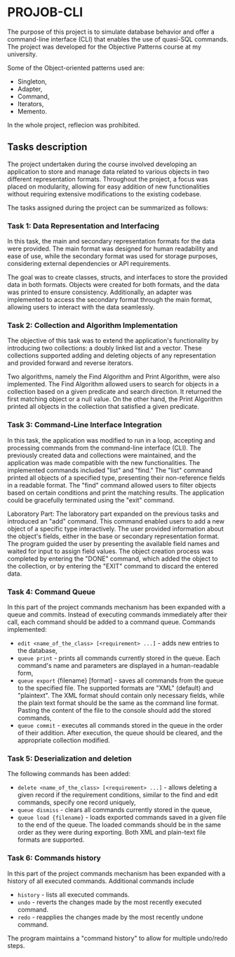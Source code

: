 # PROJOB-CLI
The purpose of this project is to simulate database behavior and offer a command-line interface (CLI) that enables the use of quasi-SQL commands. The project was developed for the Objective Patterns course at my university.

Some of the Object-oriented patterns used are:
- Singleton,
- Adapter,
- Command,
- Iterators,
- Memento.

In the whole project, reflecion was prohibited.

## Tasks description
The project undertaken during the course involved developing an application to store and manage data related to various objects in two different representation formats. Throughout the project, a focus was placed on modularity, allowing for easy addition of new functionalities without requiring extensive modifications to the existing codebase. 

The tasks assigned during the project can be summarized as follows:

### Task 1: Data Representation and Interfacing
In this task, the main and secondary representation formats for the data were provided. The main format was designed for human readability and ease of use, while the secondary format was used for storage purposes, considering external dependencies or API requirements. 

The goal was to create classes, structs, and interfaces to store the provided data in both formats. Objects were created for both formats, and the data was printed to ensure consistency. Additionally, an adapter was implemented to access the secondary format through the main format, allowing users to interact with the data seamlessly.

### Task 2: Collection and Algorithm Implementation
The objective of this task was to extend the application's functionality by introducing two collections: a doubly linked list and a vector. These collections supported adding and deleting objects of any representation and provided forward and reverse iterators. 

Two algorithms, namely the Find Algorithm and Print Algorithm, were also implemented. The Find Algorithm allowed users to search for objects in a collection based on a given predicate and search direction. It returned the first matching object or a null value. On the other hand, the Print Algorithm printed all objects in the collection that satisfied a given predicate.

### Task 3: Command-Line Interface Integration
In this task, the application was modified to run in a loop, accepting and processing commands from the command-line interface (CLI). The previously created data and collections were maintained, and the application was made compatible with the new functionalities. The implemented commands included "list" and "find." The "list" command printed all objects of a specified type, presenting their non-reference fields in a readable format. The "find" command allowed users to filter objects based on certain conditions and print the matching results. The application could be gracefully terminated using the "exit" command.

Laboratory Part:
The laboratory part expanded on the previous tasks and introduced an "add" command. This command enabled users to add a new object of a specific type interactively. The user provided information about the object's fields, either in the base or secondary representation format. The program guided the user by presenting the available field names and waited for input to assign field values. The object creation process was completed by entering the "DONE" command, which added the object to the collection, or by entering the "EXIT" command to discard the entered data.

### Task 4: Command Queue 
In this part of the project commands mechanism has been expanded with a queue and commits. Instead of executing commands immediately after their call, each command should be added to a command queue. Commands implemented:
- `edit <name_of_the_class> [<requirement> ...]` - adds new entries to the database,
- `queue print` - prints all commands currently stored in the queue. Each command's name and parameters are displayed in a human-readable form,
- `queue export` {filename} [format] - saves all commands from the queue to the specified file. The supported formats are "XML" (default) and "plaintext". The XML format should contain only necessary fields, while the plain text format should be the same as the command line format. Pasting the content of the file to the console should add the stored commands,
- `queue commit` - executes all commands stored in the queue in the order of their addition. After execution, the queue should be cleared, and the appropriate collection modified.

### Task 5: Deserialization and deletion 
The following commands has been added:
- `delete <name_of_the_class> [<requirement> ...]` - allows deleting a given record if the requirement conditions, similar to the find and edit commands, specify one record uniquely,
- `queue dismiss` - clears all commands currently stored in the queue,
- `queue load {filename}` - loads exported commands saved in a given file to the end of the queue. The loaded commands should be in the same order as they were during exporting. Both XML and plain-text file formats are supported.

### Task 6: Commands history
 In this part of the project commands mechanism has been expanded with a history of all executed commands. Additional commands include
- `history` - lists all executed commands.
- `undo` - reverts the changes made by the most recently executed command.
- `redo` - reapplies the changes made by the most recently undone command.

The program maintains a "command history" to allow for multiple undo/redo steps.
